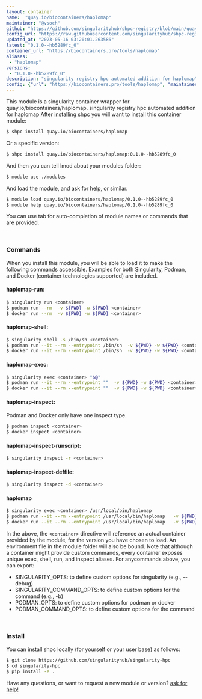 ```yaml
---
layout: container
name:  "quay.io/biocontainers/haplomap"
maintainer: "@vsoch"
github: "https://github.com/singularityhub/shpc-registry/blob/main/quay.io/biocontainers/haplomap/container.yaml"
config_url: "https://raw.githubusercontent.com/singularityhub/shpc-registry/main/quay.io/biocontainers/haplomap/container.yaml"
updated_at: "2023-05-16 03:20:01.263586"
latest: "0.1.0--hb5289fc_0"
container_url: "https://biocontainers.pro/tools/haplomap"
aliases:
 - "haplomap"
versions:
 - "0.1.0--hb5289fc_0"
description: "singularity registry hpc automated addition for haplomap"
config: {"url": "https://biocontainers.pro/tools/haplomap", "maintainer": "@vsoch", "description": "singularity registry hpc automated addition for haplomap", "latest": {"0.1.0--hb5289fc_0": "sha256:b9e6e7325db8b1abd95c2ce0235ff282477ab154292b35e95dfeffcaf102e05b"}, "tags": {"0.1.0--hb5289fc_0": "sha256:b9e6e7325db8b1abd95c2ce0235ff282477ab154292b35e95dfeffcaf102e05b"}, "docker": "quay.io/biocontainers/haplomap", "aliases": {"haplomap": "/usr/local/bin/haplomap"}}
---
```


This module is a singularity container wrapper for quay.io/biocontainers/haplomap.
singularity registry hpc automated addition for haplomap
After [installing shpc](#install) you will want to install this container module:


```bash
$ shpc install quay.io/biocontainers/haplomap
```

Or a specific version:

```bash
$ shpc install quay.io/biocontainers/haplomap:0.1.0--hb5289fc_0
```

And then you can tell lmod about your modules folder:

```bash
$ module use ./modules
```

And load the module, and ask for help, or similar.

```bash
$ module load quay.io/biocontainers/haplomap/0.1.0--hb5289fc_0
$ module help quay.io/biocontainers/haplomap/0.1.0--hb5289fc_0
```

You can use tab for auto-completion of module names or commands that are provided.

<br>

### Commands

When you install this module, you will be able to load it to make the following commands accessible.
Examples for both Singularity, Podman, and Docker (container technologies supported) are included.

#### haplomap-run:

```bash
$ singularity run <container>
$ podman run --rm  -v ${PWD} -w ${PWD} <container>
$ docker run --rm  -v ${PWD} -w ${PWD} <container>
```

#### haplomap-shell:

```bash
$ singularity shell -s /bin/sh <container>
$ podman run --it --rm --entrypoint /bin/sh  -v ${PWD} -w ${PWD} <container>
$ docker run --it --rm --entrypoint /bin/sh  -v ${PWD} -w ${PWD} <container>
```

#### haplomap-exec:

```bash
$ singularity exec <container> "$@"
$ podman run --it --rm --entrypoint ""  -v ${PWD} -w ${PWD} <container> "$@"
$ docker run --it --rm --entrypoint ""  -v ${PWD} -w ${PWD} <container> "$@"
```

#### haplomap-inspect:

Podman and Docker only have one inspect type.

```bash
$ podman inspect <container>
$ docker inspect <container>
```

#### haplomap-inspect-runscript:

```bash
$ singularity inspect -r <container>
```

#### haplomap-inspect-deffile:

```bash
$ singularity inspect -d <container>
```


#### haplomap

```bash
$ singularity exec <container> /usr/local/bin/haplomap
$ podman run --it --rm --entrypoint /usr/local/bin/haplomap   -v ${PWD} -w ${PWD} <container> -c " $@"
$ docker run --it --rm --entrypoint /usr/local/bin/haplomap   -v ${PWD} -w ${PWD} <container> -c " $@"
```



In the above, the `<container>` directive will reference an actual container provided
by the module, for the version you have chosen to load. An environment file in the
module folder will also be bound. Note that although a container
might provide custom commands, every container exposes unique exec, shell, run, and
inspect aliases. For anycommands above, you can export:

 - SINGULARITY_OPTS: to define custom options for singularity (e.g., --debug)
 - SINGULARITY_COMMAND_OPTS: to define custom options for the command (e.g., -b)
 - PODMAN_OPTS: to define custom options for podman or docker
 - PODMAN_COMMAND_OPTS: to define custom options for the command

<br>

### Install

You can install shpc locally (for yourself or your user base) as follows:

```bash
$ git clone https://github.com/singularityhub/singularity-hpc
$ cd singularity-hpc
$ pip install -e .
```

Have any questions, or want to request a new module or version? [ask for help!](https://github.com/singularityhub/singularity-hpc/issues)
